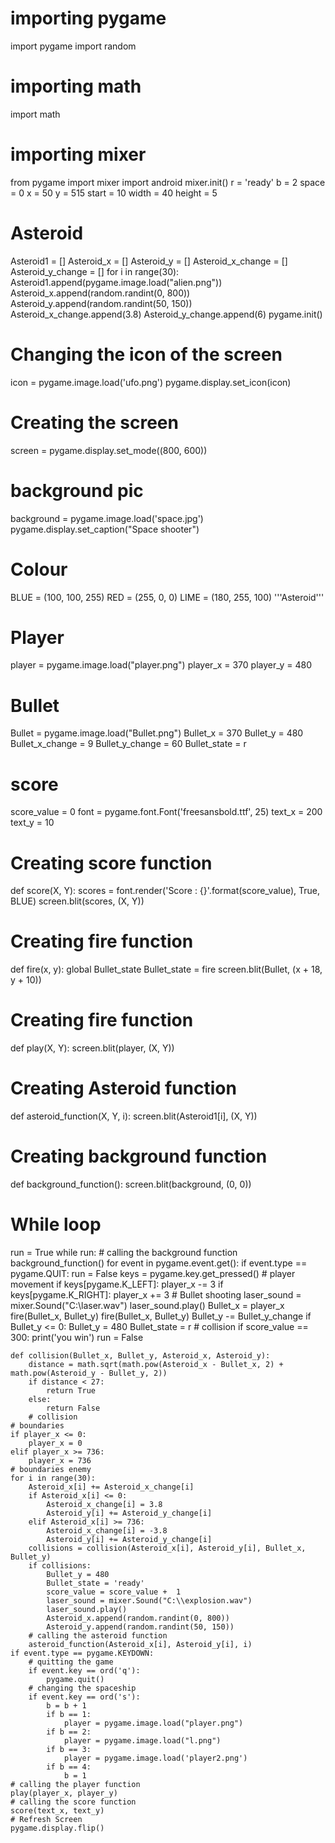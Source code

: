  # importing pygame
import pygame
import random
# importing math
import math
# importing mixer
from pygame import mixer
import android
mixer.init()
r = 'ready'
b = 2
space = 0
x = 50
y = 515
start = 10
width = 40
height = 5
# Asteroid
Asteroid1 = []
Asteroid_x = []
Asteroid_y = []
Asteroid_x_change = []
Asteroid_y_change = []
for i in range(30):
    Asteroid1.append(pygame.image.load("alien.png"))
    Asteroid_x.append(random.randint(0, 800))
    Asteroid_y.append(random.randint(50, 150))
    Asteroid_x_change.append(3.8)
    Asteroid_y_change.append(6)
pygame.init()
# Changing the icon of the screen
icon = pygame.image.load('ufo.png')
pygame.display.set_icon(icon)
# Creating the screen
screen = pygame.display.set_mode((800, 600))
# background pic
background = pygame.image.load('space.jpg')
pygame.display.set_caption("Space shooter")
# Colour
BLUE = (100, 100, 255)
RED = (255, 0, 0)
LIME = (180, 255, 100)
'''Asteroid'''
# Player
player = pygame.image.load("player.png")
player_x = 370
player_y = 480
# Bullet
Bullet = pygame.image.load("Bullet.png")
Bullet_x = 370
Bullet_y = 480
Bullet_x_change = 9
Bullet_y_change = 60
Bullet_state = r
# score
score_value = 0
font = pygame.font.Font('freesansbold.ttf', 25)
text_x = 200
text_y = 10






# Creating score function
def score(X, Y):
    scores = font.render('Score : {}'.format(score_value), True, BLUE)
    screen.blit(scores, (X, Y))


# Creating fire function
def fire(x, y):
    global Bullet_state
    Bullet_state = fire
    screen.blit(Bullet, (x + 18, y + 10))


# Creating fire function
def play(X, Y):
    screen.blit(player, (X, Y))


# Creating  Asteroid function
def asteroid_function(X, Y, i):
    screen.blit(Asteroid1[i], (X, Y))


# Creating background function
def background_function():
    screen.blit(background, (0, 0))


# While loop
run = True
while run:
    # calling the background function
    background_function()
    for event in pygame.event.get():
        if event.type == pygame.QUIT:
            run = False
    keys = pygame.key.get_pressed()
    # player movement
    if keys[pygame.K_LEFT]:
        player_x -= 3
    if keys[pygame.K_RIGHT]:
        player_x += 3
    # Bullet shooting
        laser_sound = mixer.Sound("C:\\laser.wav")
        laser_sound.play()
        Bullet_x = player_x
        fire(Bullet_x, Bullet_y)
        fire(Bullet_x, Bullet_y)
        Bullet_y -= Bullet_y_change
    if Bullet_y <= 0:
        Bullet_y = 480
        Bullet_state = r
        # collision
    if score_value == 300:
        print('you win')
        run = False


    def collision(Bullet_x, Bullet_y, Asteroid_x, Asteroid_y):
        distance = math.sqrt(math.pow(Asteroid_x - Bullet_x, 2) + math.pow(Asteroid_y - Bullet_y, 2))
        if distance < 27:
            return True
        else:
            return False
        # collision
    # boundaries
    if player_x <= 0:
        player_x = 0
    elif player_x >= 736:
        player_x = 736
    # boundaries enemy
    for i in range(30):
        Asteroid_x[i] += Asteroid_x_change[i]
        if Asteroid_x[i] <= 0:
            Asteroid_x_change[i] = 3.8
            Asteroid_y[i] += Asteroid_y_change[i]
        elif Asteroid_x[i] >= 736:
            Asteroid_x_change[i] = -3.8
            Asteroid_y[i] += Asteroid_y_change[i]
        collisions = collision(Asteroid_x[i], Asteroid_y[i], Bullet_x, Bullet_y)
        if collisions:
            Bullet_y = 480
            Bullet_state = 'ready'
            score_value = score_value +  1
            laser_sound = mixer.Sound("C:\\explosion.wav")
            laser_sound.play()
            Asteroid_x.append(random.randint(0, 800))
            Asteroid_y.append(random.randint(50, 150))
        # calling the asteroid function
        asteroid_function(Asteroid_x[i], Asteroid_y[i], i)
    if event.type == pygame.KEYDOWN:
        # quitting the game
        if event.key == ord('q'):
            pygame.quit()
        # changing the spaceship
        if event.key == ord('s'):
            b = b + 1
            if b == 1:
                player = pygame.image.load("player.png")
            if b == 2:
                player = pygame.image.load("l.png")
            if b == 3:
                player = pygame.image.load('player2.png')
            if b == 4:
                b = 1
    # calling the player function
    play(player_x, player_y)
    # calling the score function
    score(text_x, text_y)
    # Refresh Screen
    pygame.display.flip()
